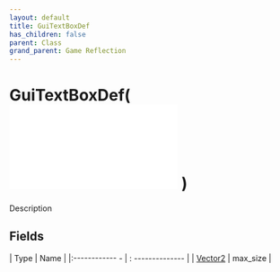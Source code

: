 ```yaml
---
layout: default
title: GuiTextBoxDef
has_children: false
parent: Class
grand_parent: Game Reflection
---
```

# GuiTextBoxDef( ![ GuiTextLineDef ](game-reflection/classes/gui_text_line_def.md) )
Description 

## Fields
| Type | Name |
|:------------ - | : -------------- |
| [Vector2](game-reflection/classes/vector2.md) | max_size |
